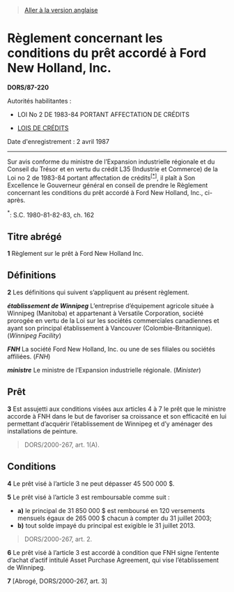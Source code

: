 > [Aller à la version anglaise](/en/Regulations/Statutory%20Orders%20and%20Regulations/87/220.md)

# Règlement concernant les conditions du prêt accordé à Ford New Holland, Inc.

**DORS/87-220**

Autorités habilitantes : 
- LOI No 2 DE 1983-84 PORTANT AFFECTATION DE CRÉDITS

- [LOIS DE CRÉDITS](/fr/Lois/Lois%20révisées%20du%20Canada/Z/Z-01.md)

Date d'enregistrement : 2 avril 1987

----------

Sur avis conforme du ministre de l’Expansion industrielle régionale et du Conseil du Trésor et en vertu du crédit L35 (Industrie et Commerce) de la Loi no 2 de 1983-84 portant affectation de crédits<sup><a href='#nbp_SOR-87-220_f_hq_3995'>[*]</a></sup>, il plaît à Son Excellence le Gouverneur général en conseil de prendre le Règlement concernant les conditions du prêt accordé à Ford New Holland, Inc., ci-après.

<a name='nbp_SOR-87-220_f_hq_3995'><sup>*</sup></a>: S.C. 1980-81-82-83, ch. 162<br />




## Titre abrégé


**1** Règlement sur le prêt à Ford New Holland Inc.




## Définitions


**2** Les définitions qui suivent s’appliquent au présent règlement.

***établissement de Winnipeg*** L’entreprise d’équipement agricole située à Winnipeg (Manitoba) et appartenant à Versatile Corporation, société prorogée en vertu de la Loi sur les sociétés commerciales canadiennes et ayant son principal établissement à Vancouver (Colombie-Britannique). (*Winnipeg Facility*)

***FNH*** La société Ford New Holland, Inc. ou une de ses filiales ou sociétés affiliées. (*FNH*)

***ministre*** Le ministre de l’Expansion industrielle régionale. (*Minister*)




## Prêt


**3** Est assujetti aux conditions visées aux articles 4 à 7 le prêt que le ministre accorde à FNH dans le but de favoriser sa croissance et son efficacité en lui permettant d’acquérir l’établissement de Winnipeg et d’y aménager des installations de peinture.
> DORS/2000-267, art. 1(A).





## Conditions


**4** Le prêt visé à l’article 3 ne peut dépasser 45 500 000 $.



**5** Le prêt visé à l’article 3 est remboursable comme suit :
- **a)** le principal de 31 850 000 $ est remboursé en 120 versements mensuels égaux de 265 000 $ chacun à compter du 31 juillet 2003;
- **b)** tout solde impayé du principal est exigible le 31 juillet 2013.
> DORS/2000-267, art. 2.




**6** Le prêt visé à l’article 3 est accordé à condition que FNH signe l’entente d’achat d’actif intitulé Asset Purchase Agreement, qui vise l’établissement de Winnipeg.



**7** [Abrogé, DORS/2000-267, art. 3]


